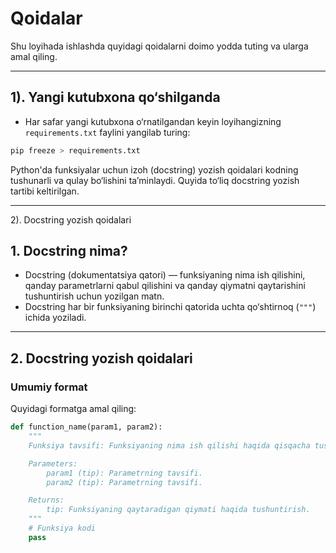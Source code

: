 # Qoidalar

Shu loyihada ishlashda quyidagi qoidalarni doimo yodda tuting va ularga amal qiling.

---

## 1). Yangi kutubxona qo‘shilganda
- Har safar yangi kutubxona o‘rnatilgandan keyin loyihangizning `requirements.txt` faylini yangilab turing:

```bash
pip freeze > requirements.txt
```
Python'da funksiyalar uchun izoh (docstring) yozish qoidalari kodning tushunarli va qulay bo‘lishini taʼminlaydi. Quyida to‘liq docstring yozish tartibi keltirilgan.

---
2). Docstring yozish qoidalari

## 1. Docstring nima?
- Docstring (dokumentatsiya qatori) — funksiyaning nima ish qilishini, qanday parametrlarni qabul qilishini va qanday qiymatni qaytarishini tushuntirish uchun yozilgan matn.
- Docstring har bir funksiyaning birinchi qatorida uchta qo‘shtirnoq (`"""`) ichida yoziladi.

---

## 2. Docstring yozish qoidalari

### Umumiy format
Quyidagi formatga amal qiling:

```python
def function_name(param1, param2):
    """
    Funksiya tavsifi: Funksiyaning nima ish qilishi haqida qisqacha tushuntirish.

    Parameters:
        param1 (tip): Parametrning tavsifi.
        param2 (tip): Parametrning tavsifi.

    Returns:
        tip: Funksiyaning qaytaradigan qiymati haqida tushuntirish.
    """
    # Funksiya kodi
    pass
